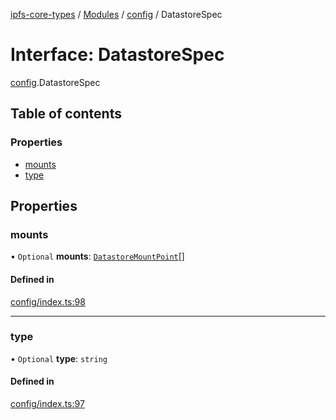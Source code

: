 [ipfs-core-types](../README.md) / [Modules](../modules.md) / [config](../modules/config.md) / DatastoreSpec

# Interface: DatastoreSpec

[config](../modules/config.md).DatastoreSpec

## Table of contents

### Properties

- [mounts](config.DatastoreSpec.md#mounts)
- [type](config.DatastoreSpec.md#type)

## Properties

### mounts

• `Optional` **mounts**: [`DatastoreMountPoint`](config.DatastoreMountPoint.md)[]

#### Defined in

[config/index.ts:98](https://github.com/ipfs/js-ipfs/blob/1655368d/packages/ipfs-core-types/src/config/index.ts#L98)

___

### type

• `Optional` **type**: `string`

#### Defined in

[config/index.ts:97](https://github.com/ipfs/js-ipfs/blob/1655368d/packages/ipfs-core-types/src/config/index.ts#L97)
